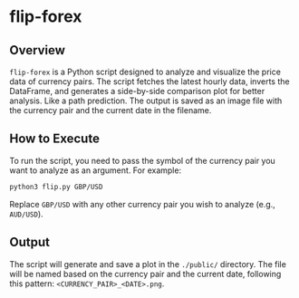 
# flip-forex

## Overview
`flip-forex` is a Python script designed to analyze and visualize the price data of currency pairs. The script fetches the latest hourly data, inverts the DataFrame, and generates a side-by-side comparison plot for better analysis. Like a path prediction.
The output is saved as an image file with the currency pair and the current date in the filename.

## How to Execute
To run the script, you need to pass the symbol of the currency pair you want to analyze as an argument. For example:

```bash
python3 flip.py GBP/USD
```

Replace `GBP/USD` with any other currency pair you wish to analyze (e.g., `AUD/USD`).

## Output
The script will generate and save a plot in the `./public/` directory. The file will be named based on the currency pair and the current date, following this pattern: `<CURRENCY_PAIR>_<DATE>.png`.
